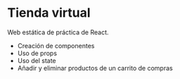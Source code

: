 # Tienda virtual

Web estática de práctica de React.

- Creación de componentes
- Uso de props
- Uso del state
- Añadir y eliminar productos de un carrito de compras

